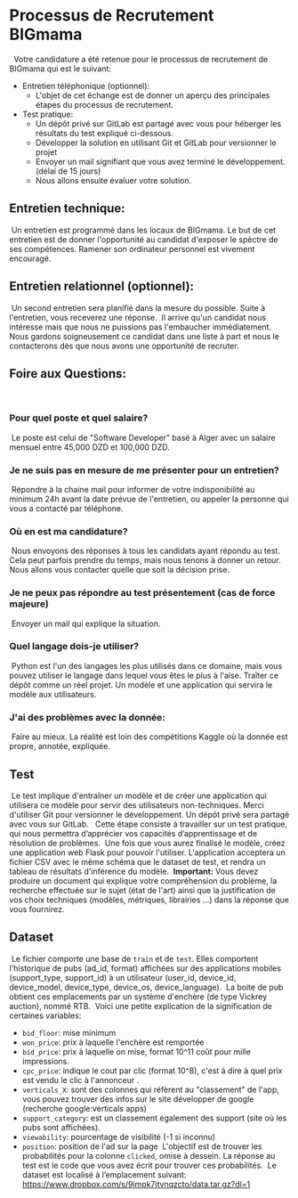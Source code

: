 # Processus de Recrutement BIGmama
​
​
Votre candidature a été retenue pour le processus de recrutement de
BIGmama qui est le suivant:
​
- Entretien téléphonique (optionnel):
  - L'objet de cet échange est de donner un aperçu des principales
    étapes du processus de recrutement.
​
- Test pratique:
  - Un dépôt privé sur GitLab est partagé avec vous pour héberger les résultats du test expliqué ci-dessous.
  - Développer la solution en utilisant Git et GitLab pour versionner le projet
  - Envoyer un mail signifiant que vous avez terminé le développement. (délai de 15 jours)
  - Nous allons ensuite évaluer votre solution.
​
## Entretien technique:
​
Un entretien est programmé dans les locaux de BIGmama. Le but de cet
entretien est de donner l'opportunité au candidat d'exposer le spèctre
de ses compétences. Ramener son ordinateur personnel est vivement encouragé.
​
## Entretien relationnel (optionnel):
​
Un second entretien sera planifié dans la mesure du possible. Suite à l'entretien,
vous receverez une réponse.
​
Il arrive qu'un candidat nous intéresse mais que nous ne puissions pas l'embaucher
immédiatement. Nous gardons soigneusement ce candidat dans une liste à part et nous
le contacterons dès que nous avons une opportunité de recruter.
​
​
## Foire aux Questions:
​
### Pour quel poste et quel salaire?
​
Le poste est celui de "Software Developer" basé à Alger avec un salaire mensuel entre 45,000 DZD et 100,000 DZD.
​
​
### Je ne suis pas en mesure de me présenter pour un entretien?
​
Répondre à la chaine mail pour informer de votre indisponibilité au
minimum 24h avant la date prévue de l'entretien, ou appeler la personne
qui vous a contacté par téléphone.
​
### Où en est ma candidature?
​
Nous envoyons des réponses à tous les candidats ayant répondu au test.
Cela peut parfois prendre du temps, mais nous tenons à donner un retour.
Nous allons vous contacter quelle que soit la décision prise.
​
### Je ne peux pas répondre au test présentement (cas de force majeure)
​
Envoyer un mail qui explique la situation.
​
### Quel langage dois-je utiliser?
​
Python est l'un des langages les plus utilisés dans ce domaine, mais
vous pouvez utiliser le langage dans lequel vous êtes le plus à l'aise.
​
Traîter ce dépôt comme un réel projet. Un modèle et une application qui servira
le modèle aux utilisateurs.
​
​
### J'ai des problèmes avec la donnée:
​
Faire au mieux. La réalité est loin des compétitions Kaggle où la donnée est propre, annotée, expliquée.
​
​
## Test
​
Le test implique d'entraîner un modèle et de créer une application qui utilisera ce modèle pour servir
 des utilisateurs non-techniques.
​
Merci d'utiliser Git pour versionner le développement. Un dépôt privé sera partagé avec vous sur GitLab.
​
​
Cette étape consiste à travailler sur un test pratique, qui nous
permettra d’apprécier vos capacités d’apprentissage et de résolution de
problèmes.
​
Une fois que vous aurez finalisé le modèle, créez une application web Flask pour pouvoir 
l'utiliser. L'application acceptera un fichier CSV avec le même schéma que le dataset de test,
 et rendra un tableau de résultats d'inférence du modèle.
​
**Important:** Vous devez produire un document qui explique votre compréhension du problème,
la recherche effectuée sur le sujet (état de l'art) ainsi que la justification de vos choix
 techniques (modèles, métriques, librairies ...) dans la réponse que vous
fournirez.
​
## Dataset
​
Le fichier comporte une base de `train` et de `test`. Elles comportent
l'historique de pubs (ad_id, format) affichées sur des applications
mobiles (support_type, support_id) à un utilisateur (user_id, device_id,
device_model, device_type, device_os, device_language).
​
La boite de pub obtient ces emplacements par un système d'enchère (de
type Vickrey auction), nommé RTB.
​
Voici une petite explication de la signification de certaines variables:
​
  - `bid_floor`: mise minimum
​
  - `won_price`: prix à laquelle l'enchère est remportée
​
  - `bid_price`: prix à laquelle on mise, format 10^11 coût pour mille
     impressions.
​
  - `cpc_price`: indique le cout par clic (format 10^8), c'est à dire à
    quel prix est vendu le clic à l'annonceur .
​
  - `verticals_X`: sont des colonnes qui réfèrent au "classement" de
     l'app, vous pouvez trouver des infos sur le site développer de
     google (recherche google:verticals apps)
​
  - `support_category`: est un classement également des support (site où
    les pubs sont affichées).
​
  - `viewability`: pourcentage de visibilité (-1 si inconnu)
​
  - `position`: position de l'ad sur la page
​
L'objectif est de trouver les probabilités pour la colonne `clicked`,
omise à dessein. La réponse au test est le code que vous avez écrit pour
trouver ces probabilités.
​
Le dataset est localisé à l’emplacement suivant:
​
https://www.dropbox.com/s/9jmpk7jtvnqzcto/data.tar.gz?dl=1
